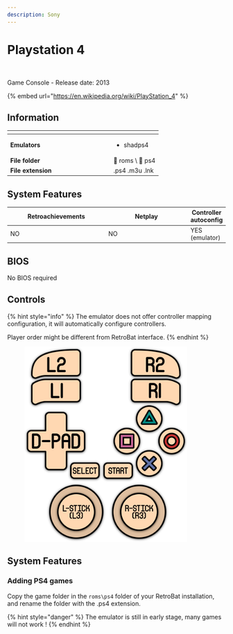 ```yaml
---
description: Sony
---
```


# Playstation 4

<div align="left"><figure><picture><source srcset="https://raw.githubusercontent.com/fabricecaruso/es-theme-carbon/c51db991bd43f5f1490ac1241248c1705e9c6a9f/art/logos/ps4-w.svg" media="(prefers-color-scheme: dark)"><img src="https://raw.githubusercontent.com/fabricecaruso/es-theme-carbon/c51db991bd43f5f1490ac1241248c1705e9c6a9f/art/logos/ps4.svg" alt=""></picture><figcaption></figcaption></figure></div>

Game Console - Release date: 2013

{% embed url="https://en.wikipedia.org/wiki/PlayStation_4" %}

## Information

<table data-header-hidden><thead><tr><th width="224"></th><th></th></tr></thead><tbody><tr><td><strong>Emulators</strong></td><td><ul><li>shadps4</li></ul></td></tr><tr><td><strong>File folder</strong></td><td><span data-gb-custom-inline data-tag="emoji" data-code="1f4c2">📂</span> roms \ <span data-gb-custom-inline data-tag="emoji" data-code="1f4c2">📂</span> ps4</td></tr><tr><td><strong>File extension</strong></td><td>.ps4 .m3u .lnk</td></tr></tbody></table>

## System Features

<table><thead><tr><th width="256">Retroachievements</th><th width="243">Netplay</th><th>Controller autoconfig</th></tr></thead><tbody><tr><td>NO</td><td>NO</td><td>YES (emulator)</td></tr></tbody></table>

## BIOS

No BIOS required

## Controls

{% hint style="info" %}
The emulator does not offer controller mapping configuration, it will automatically configure controllers.

Player order might be different from RetroBat interface.
{% endhint %}

<div align="left"><figure><img src="https://github.com/RetroBat-Official/retrobat-tattoos/blob/main/default/psx.png?raw=true" alt="" width="375"><figcaption></figcaption></figure></div>

## System Features

### Adding PS4 games

Copy the game folder in the `roms\ps4` folder of your RetroBat installation, and rename the folder with the .ps4 extension.

{% hint style="danger" %}
The emulator is still in early stage, many games will not work !
{% endhint %}
